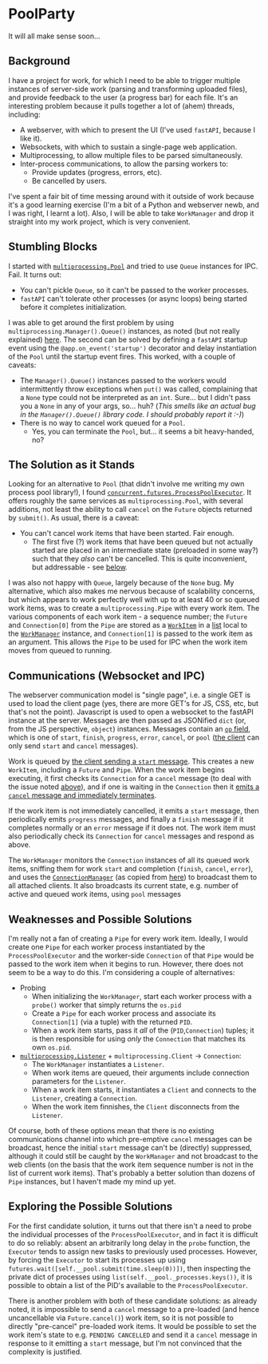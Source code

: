 # PoolParty
It will all make sense soon...

## Background
I have a project for work, for which I need to be able to trigger multiple instances of server-side work (parsing and transforming uploaded files), and provide feedback to the user (a progress bar) for each file. It's an interesting problem because it pulls together a lot of (ahem) threads, including:
- A webserver, with which to present the UI (I've used `fastAPI`, because I like it).
- Websockets, with which to sustain a single-page web application.
- Multiprocessing, to allow multiple files to be parsed simultaneously.
- Inter-process communications, to allow the parsing workers to:
  - Provide updates (progress, errors, etc).
  - Be cancelled by users.

I've spent a fair bit of time messing around with it outside of work because it's a good learning exercise (I'm a bit of a Python and webserver newb, and I was right, I learnt a lot).  Also, I will be able to take `WorkManager` and drop it straight into my work project, which is very convenient.

## Stumbling Blocks
I started with [`multiprocessing.Pool`](https://docs.python.org/3/library/multiprocessing.html#module-multiprocessing.pool) and tried to use `Queue` instances for IPC. Fail. It turns out:
- You can't pickle `Queue`, so it can't be passed to the worker processes.
- `fastAPI` can't tolerate other processes (or async loops) being started before it completes initialization.

I was able to get around the first problem by using `multiprocessing.Manager().Queue()` instances, as noted (but not really explained) [here](https://docs.python.org/3/library/multiprocessing.html#pipes-and-queues). The second can be solved by defining a `fastAPI` startup event using the `@app.on_event('startup')` decorator and delay instantiation of the `Pool` until the startup event fires. This worked, with a couple of caveats:
- The `Manager().Queue()` instances passed to the workers would intermittently throw exceptions when `put()` was called, complaining that a `None` type 
  could not be interpreted as an `int`. Sure... but I didn't pass you a `None` in any of your args, so... huh?  (*This smells like an actual bug in the `Manager().Queue()` library code. I should probably report it :-)*)
- There is no way to cancel work queued for a `Pool`.
  - Yes, you can terminate the `Pool`, but... it seems a bit heavy-handed, no?

## The Solution as it Stands
Looking for an alternative to `Pool` (that didn't involve me writing my own process pool library!), I found [`concurrent.futures.ProcessPoolExecutor`](https://docs.python.org/3/library/concurrent.futures.html?#processpoolexecutor). It offers roughly the same services as `multiprocessing.Pool`, with several additions, not least the ability to call `cancel` on the `Future` objects returned by `submit()`. As usual, there is a caveat:
- You can't cancel work items that have been started. Fair enough.
  - <a name="cancel-issue"></a>The first five (?) work items that have been queued but not actually started are placed in an intermediate state (preloaded in some way?) such that they *also* can't be cancelled. This is quite inconvenient, but addressable - see [below](#cancel-solution).

I was also not happy with `Queue`, largely because of the `None` bug.  My alternative, which also makes me nervous because of scalability concerns, but which appears to work perfectly well with up to at least 40 or so queued work items, was to create a `multiprocessing.Pipe` with every work item.  The various components of each work item - a sequence number; the `Future` and `Connection[0]` from the `Pipe` are stored as a [`WorkItem`](src/WorkManager.py#L160) in a [list](src/WorkManager.py#L170) local to the [`WorkManager`](src/WorkManager.py#L1) instance, and `Connection[1]` is passed to the work item as an argument. This allows the `Pipe` to be used for IPC when the work item moves from queued to running.

## Communications (Websocket and IPC)
The webserver communication model is "single page", i.e. a single GET is used to load the client page (yes, there are more GET's for JS, CSS, etc, but that's not the point). Javascript is used to open a websocket to the fastAPI instance at the server. Messages are then passed as JSONified `dict` (or, from the JS perspective, `object`) instances.  Messages contain an [`op` field](src/WorkManager.py#L95), which is one of `start`, `finish`, `progress`, `error`, `cancel`, or `pool` ([the client](src/WorkManager.py#L140) can only send `start` and `cancel` messages).

Work is queued by [the client sending a `start` message](src/static/threading.js#L70).  This creates a new `WorkItem`, including a `Future` and `Pipe`. <a name="cancel-solution"></a>When the work item begins executing, it first checks its `Connection` for a `cancel` message (to deal with the issue noted [above](#cancel-issue)), and if one is waiting in the `Connection` then it [emits a `cancel` message and immediately terminates](src/Worker.py#L6).

If the work item is not immediately cancelled, it emits a `start` message, then periodically emits `progress` messages, and finally a `finish` message if it completes normally or an `error` message if it does not. The work item must also periodically check its `Connection` for `cancel` messages and respond as above.

The `WorkManager` monitors the `Connection` instances of all its queued work items, sniffing them for work `start` and completion (`finish`, `cancel`, `error`), and uses the [`ConnectionManager`](src/ConnectionManager.py) (as copied from [here](https://fastapi.tiangolo.com/advanced/websockets/#handling-disconnections-and-multiple-clients)) to broadcast them to all attached clients. It also broadcasts its current state, e.g. number of active and queued work items, using `pool` messages

## Weaknesses and Possible Solutions
I'm really not a fan of creating a `Pipe` for every work item. Ideally, I would create one `Pipe` for each worker process instantiated by the `ProcessPoolExecutor` and the worker-side `Connection` of that `Pipe` would be passed to the work item when it begins to run. However, there does not seem to be a way to do this.  I'm considering a couple of alternatives:
- Probing
  - When initializing the `WorkManager`, start each worker process with a `probe()` worker that simply returns the `os.pid`
  - Create a `Pipe` for each worker process and associate its `Connection[1]` (via a tuple) with the returned `PID`.
  - When a work item starts, pass it *all* of the (`PID`,`Connection`) tuples; it is then responsible for using *only* the `Connection` that matches its own `os.pid`.
- [`multiprocessing.Listener`](https://docs.python.org/3/library/multiprocessing.html#module-multiprocessing.connection) + `multiprocessing.Client` -> `Connection`:
  - The `WorkManager` instantiates a `Listener`.
  - When work items are queued, their arguments include connection parameters for the `Listener`.
  - When a work item starts, it instantiates a `Client` and connects to the `Listener`, creating a `Connection`.
  - When the work item finnishes, the `Client` disconnects from the `Listener`.

Of course, both of these options mean that there is no existing communications channel into which pre-emptive `cancel` messages can be broadcast, hence the initial `start` message can't be (directly) suppressed, although it could still be caught by the `WorkManager` and not broadcast to the web clients (on the basis that the work item sequence number is not in the list of current work items).  That's probably a better solution than dozens of `Pipe` instances, but I haven't made my mind up yet.

## Exploring the Possible Solutions
For the first candidate solution, it turns out that there isn't a need to probe the individual processes of the `ProcessPoolExecutor`, and in fact it is difficult to do so reliably: absent an arbitrarily long delay in the `probe` function, the `Executor` tends to assign new tasks to previously used processes.  However, by forcing the `Executor` to start its processes up using `futures.wait([self.__pool.submit(time.sleep(0))])`, then inspecting the private dict of processes using `list(self.__pool._processes.keys())`, it is possible to obtain a list of the PID's available to the `ProcessPoolExecutor`.

There is another problem with both of these candidate solutions: as already noted, it is impossible to send a `cancel` message to a pre-loaded (and hence uncancellable via `Future.cancel()`) work item, so it is not possible to directly "pre-cancel" pre-loaded work items. It would be possible to set the work item's state to e.g. `PENDING CANCELLED` and send it a `cancel` message in response to it emitting a `start` message, but I'm not convinced that the complexity is justified.
